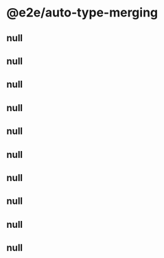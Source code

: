 # @e2e/auto-type-merging

## null

## null

## null

## null

## null

## null

## null

## null

## null

## null
